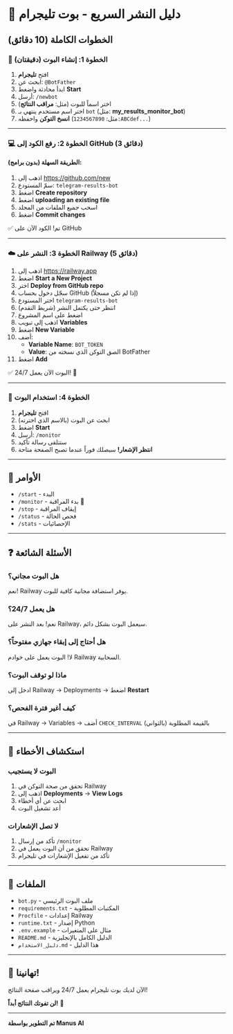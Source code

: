 # 🚀 دليل النشر السريع - بوت تليجرام

## الخطوات الكاملة (10 دقائق)

### 📱 الخطوة 1: إنشاء البوت (دقيقتان)

1. افتح **تليجرام**
2. ابحث عن: `@BotFather`
3. ابدأ محادثة واضغط **Start**
4. أرسل: `/newbot`
5. اختر اسماً للبوت (مثل: **مراقب النتائج**)
6. اختر اسم مستخدم ينتهي بـ `bot` (مثل: **my_results_monitor_bot**)
7. **انسخ التوكن** واحفظه (مثل: `1234567890:ABCdef...`)

---

### 💻 الخطوة 2: رفع الكود إلى GitHub (3 دقائق)

#### الطريقة السهلة (بدون برامج):

1. اذهب إلى https://github.com/new
2. سمّ المستودع: `telegram-results-bot`
3. اضغط **Create repository**
4. اضغط **uploading an existing file**
5. اسحب جميع الملفات من المجلد
6. اضغط **Commit changes**

✅ تم! الكود الآن على GitHub

---

### ☁️ الخطوة 3: النشر على Railway (5 دقائق)

1. اذهب إلى https://railway.app
2. اضغط **Start a New Project**
3. اختر **Deploy from GitHub repo**
4. سجّل دخول بحساب GitHub (إذا لم تكن مسجلاً)
5. اختر المستودع `telegram-results-bot`
6. انتظر حتى يكتمل النشر (شريط التقدم)
7. اضغط على اسم المشروع
8. اذهب إلى تبويب **Variables**
9. اضغط **New Variable**
10. أضف:
    - **Variable Name**: `BOT_TOKEN`
    - **Value**: الصق التوكن الذي نسخته من BotFather
11. اضغط **Add**

✅ البوت الآن يعمل 24/7! 🎉

---

### 📲 الخطوة 4: استخدام البوت

1. افتح **تليجرام**
2. ابحث عن البوت (بالاسم الذي اخترته)
3. اضغط **Start**
4. أرسل: `/monitor`
5. ستتلقى رسالة تأكيد
6. **انتظر الإشعار!** سيصلك فوراً عندما تصبح الصفحة متاحة

---

## 🎯 الأوامر

- `/start` - البدء
- `/monitor` - بدء المراقبة 🔔
- `/stop` - إيقاف المراقبة
- `/status` - فحص الحالة
- `/stats` - الإحصائيات

---

## ❓ الأسئلة الشائعة

### هل البوت مجاني؟
نعم! Railway يوفر استضافة مجانية كافية للبوت.

### هل يعمل 24/7؟
نعم! بعد النشر على Railway، سيعمل البوت بشكل دائم.

### هل أحتاج إلى إبقاء جهازي مفتوحاً؟
لا! البوت يعمل على خوادم Railway السحابية.

### ماذا لو توقف البوت؟
ادخل إلى Railway → Deployments → اضغط **Restart**

### كيف أغير فترة الفحص؟
في Railway → Variables → أضف `CHECK_INTERVAL` بالقيمة المطلوبة (بالثواني)

---

## 🔧 استكشاف الأخطاء

### البوت لا يستجيب
1. تحقق من صحة التوكن في Railway
2. اذهب إلى **Deployments** → **View Logs**
3. ابحث عن أي أخطاء
4. أعد تشغيل البوت

### لا تصل الإشعارات
1. تأكد من إرسال `/monitor`
2. تحقق من أن البوت يعمل في Railway
3. تأكد من تفعيل الإشعارات في تليجرام

---

## 📁 الملفات

- `bot.py` - ملف البوت الرئيسي
- `requirements.txt` - المكتبات المطلوبة
- `Procfile` - إعدادات Railway
- `runtime.txt` - إصدار Python
- `.env.example` - مثال على المتغيرات
- `README.md` - الدليل الكامل بالإنجليزية
- `دليل_الاستخدام.md` - هذا الدليل

---

## 🎉 تهانينا!

الآن لديك بوت تليجرام يعمل 24/7 ويراقب صفحة النتائج!

**لن تفوتك النتائج أبداً!** 🚀

---

**تم التطوير بواسطة Manus AI**


